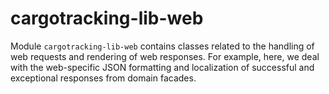 # cargotracking-lib-web

Module `cargotracking-lib-web` contains classes related to the handling of web requests and rendering of web responses. For example, here, we deal with the web-specific JSON formatting and
localization of successful and exceptional responses from domain facades.
